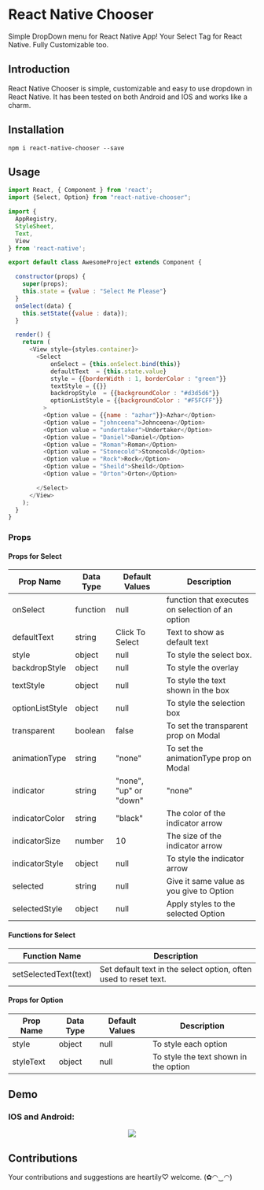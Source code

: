 # React Native Chooser
Simple DropDown menu for React Native App! Your Select Tag for React Native. Fully Customizable too.

## Introduction

React Native Chooser is simple, customizable and easy to use dropdown in React Native. It has been tested on both Android and IOS and works like a charm.


## Installation
```
npm i react-native-chooser --save
```

## Usage

```js
import React, { Component } from 'react';
import {Select, Option} from "react-native-chooser";

import {
  AppRegistry,
  StyleSheet,
  Text,
  View
} from 'react-native';

export default class AwesomeProject extends Component {

  constructor(props) {
    super(props);
    this.state = {value : "Select Me Please"}
  }
  onSelect(data) {
    this.setState({value : data});
  }

  render() {
    return (
      <View style={styles.container}>
        <Select
            onSelect = {this.onSelect.bind(this)}
            defaultText  = {this.state.value}
            style = {{borderWidth : 1, borderColor : "green"}}
            textStyle = {{}}
            backdropStyle  = {{backgroundColor : "#d3d5d6"}}
            optionListStyle = {{backgroundColor : "#F5FCFF"}}
          >
          <Option value = {{name : "azhar"}}>Azhar</Option>
          <Option value = "johnceena">Johnceena</Option>
          <Option value = "undertaker">Undertaker</Option>
          <Option value = "Daniel">Daniel</Option>
          <Option value = "Roman">Roman</Option>
          <Option value = "Stonecold">Stonecold</Option>
          <Option value = "Rock">Rock</Option>
          <Option value = "Sheild">Sheild</Option>
          <Option value = "Orton">Orton</Option>

        </Select>
      </View>
    );
  }
}
```

### Props

#### Props for Select

| Prop Name       | Data Type | Default Values  | Description                                      |
|-----------------|-----------|-----------------|--------------------------------------------------|
| onSelect        | function  | null            | function that executes on selection of an option |
| defaultText     | string    | Click To Select | Text to show as default text                     |
| style           | object    | null            | To style the select box.                         |
| backdropStyle   | object    | null            | To style the overlay                             |
| textStyle       | object    | null            | To style the text shown in the box               |
| optionListStyle | object    | null            | To style the selection box                       |
| transparent     | boolean   | false           | To set the transparent prop on Modal             |
| animationType   | string    | "none"          | To set the animationType prop on Modal           |
| indicator       | string    | "none", "up" or "down" | "none" | To enable an indicator arrow     |
| indicatorColor  | string    | "black"         | The color of the indicator arrow                 |
| indicatorSize   | number    | 10              | The size of the indicator arrow                  |
| indicatorStyle  | object    | null            | To style the indicator arrow                     |
| selected        | string    | null            | Give it same value as you give to Option         |
| selectedStyle   | object    | null            | Apply styles to the selected Option              |

#### Functions for Select

| Function Name | Description |
|-----------|-----------|
| setSelectedText(text) | Set default text in the select option, often used to reset text.|

#### Props for Option

| Prop Name | Data Type | Default Values | Description                           |
|-----------|-----------|----------------|---------------------------------------|
| style     | object    | null           | To style each option                  |
| styleText | object    | null           | To style the text shown in the option |

## Demo
###  IOS and Android:
<p align="center">
    <img src ="https://raw.githubusercontent.com/gs-akhan/react-native-select/master/dropdown-both.gif" />
</p>

## Contributions
Your contributions and suggestions are heartily♡ welcome. (✿◠‿◠)
